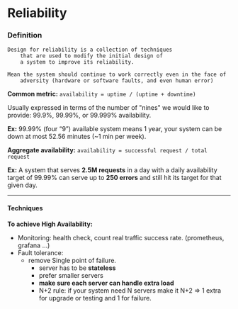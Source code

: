 # Reliability

### Definition

```
Design for reliability is a collection of techniques 
    that are used to modify the initial design of 
    a system to improve its reliability.
    
Mean the system should continue to work correctly even in the face of 
    adversity (hardware or software faults, and even human error)
```

**Common metric:** `availability = uptime / (uptime + downtime)`

Usually expressed in terms of the number of "nines" we would like to provide: 99.9%, 99.99%, or 99.999% availability.

**Ex:** 99.99% (four “9”) available system means 1 year, your system can be down at most 52.56 minutes (~1 min per week).

**Aggregate availability:** `availability = successful request / total request`

**Ex:** A system that serves **2.5M requests** in a day with a daily availability target of 99.99% can serve up to **250 errors** and still hit its target for that given day.

<hr>

#### Techniques

**To achieve High Availability:**
 - Monitoring: health check, count real traffic success rate. (prometheus, grafana …)
 - Fault tolerance:
   - remove Single point of failure.
     - server has to be **stateless**
     - prefer smaller servers
     - **make sure each server can handle extra load**
     - N+2 rule: if your system need N servers
       make it N+2 => 1 extra for upgrade or testing
       and 1 for failure.
 



